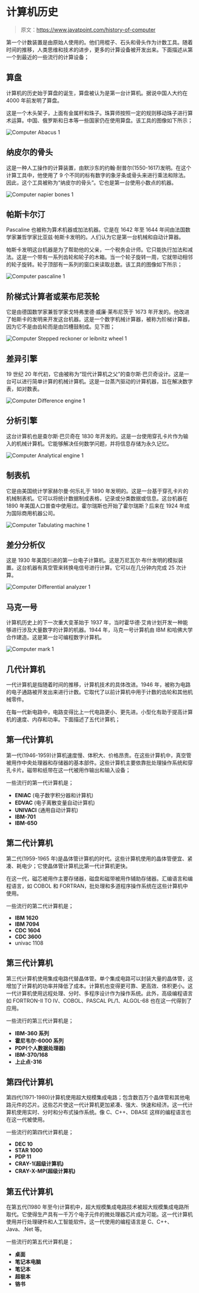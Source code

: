 # 计算机历史

> 原文：<https://www.javatpoint.com/history-of-computer>

第一个计数装置是由原始人使用的。他们用棍子、石头和骨头作为计数工具。随着时间的推移，人类思维和技术的进步，更多的计算设备被开发出来。下面描述从第一个到最近的一些流行的计算设备；

## 算盘

计算机的历史始于算盘的诞生，算盘被认为是第一台计算机。据说中国人大约在 4000 年前发明了算盘。

这是一个木头架子，上面有金属杆和珠子。珠算师按照一定的规则移动珠子进行算术运算。中国、俄罗斯和日本等一些国家仍在使用算盘。该工具的图像如下所示；

![Computer Abacus 1](img/8246cec859917e9c7357739a24440d02.png)

## 纳皮尔的骨头

这是一种人工操作的计算装置，由默沙东的约翰·耐普尔(1550-1617)发明。在这个计算工具中，他使用了 9 个不同的标有数字的象牙条或骨头来进行乘法和除法。因此，这个工具被称为“纳皮尔的骨头”。它也是第一台使用小数点的机器。

![Computer napier bones 1](img/fef74031d7214a20f19665f2393c3f97.png)

## 帕斯卡尔汀

Pascaline 也被称为算术机器或加法机器。它是在 1642 年至 1644 年间由法国数学家兼哲学家比亚兹·帕斯卡发明的。人们认为它是第一台机械和自动计算器。

帕斯卡发明这台机器是为了帮助他的父亲，一个税务会计师。它只能执行加法和减法。这是一个带有一系列齿轮和轮子的木箱。当一个轮子旋转一周，它就带动相邻的轮子旋转。轮子顶部有一系列的窗口来读取总数。该工具的图像如下所示；

![Computer pascaline 1](img/a200e3231a07924997a3f4fe23a60825.png)

## 阶梯式计算者或莱布尼茨轮

它是由德国数学家兼哲学家戈特弗里德·威廉·莱布尼茨于 1673 年开发的。他改进了帕斯卡的发明来开发这台机器。这是一个数字机械计算器，被称为阶梯计算器，因为它不是由齿轮而是由凹槽鼓制成。见下图；

![Computer Stepped reckoner or leibnitz wheel 1](img/1bc2e04c0713ff5450cb139a58f0574c.png)

## 差异引擎

19 世纪 20 年代初，它由被称为“现代计算机之父”的查尔斯·巴贝奇设计。这是一台可以进行简单计算的机械计算机。这是一台蒸汽驱动的计算机器，旨在解决数字表，如对数表。

![Computer Difference engine 1](img/7f0e0ee13c34478489910a71b235bc93.png)

## 分析引擎

这台计算机也是查尔斯·巴贝奇在 1830 年开发的。这是一台使用穿孔卡片作为输入的机械计算机。它能够解决任何数学问题，并将信息存储为永久记忆。

![Computer Analytical engine 1](img/633aab81eb66e3474e0d4c4b7cd984a2.png)

## 制表机

它是由美国统计学家赫尔曼·何乐礼于 1890 年发明的。这是一台基于穿孔卡片的机械制表机。它可以将统计数据制成表格，记录或分类数据或信息。这台机器在 1890 年美国人口普查中使用过。霍尔瑞斯也开始了霍尔瑞斯？后来在 1924 年成为国际商用机器公司。

![Computer Tabulating machine 1](img/59058b0ec811062ab62af8290820d4ee.png)

## 差分分析仪

这是 1930 年美国引进的第一台电子计算机。这是万尼瓦尔·布什发明的模拟装置。这台机器有真空管来转换电信号进行计算。它可以在几分钟内完成 25 次计算。

![Computer Differential analyzer 1](img/f2080abdca0d0e7498b7ae0d43cfe1a6.png)

## 马克一号

计算机历史上的下一次重大变革始于 1937 年，当时霍华德·艾肯计划开发一种能够进行涉及大量数字的计算的机器。1944 年，马克一号计算机由 IBM 和哈佛大学合作建造。这是第一台可编程数字计算机。

![Computer mark 1](img/6e7779361e6dcc65f42a15e4c2ca14d6.png)

## 几代计算机

一代计算机是指随着时间的推移，计算机技术的具体改进。1946 年，被称为电路的电子通路被开发出来进行计数。它取代了以前计算机中用于计数的齿轮和其他机械零件。

在每一代新电路中，电路变得比上一代电路更小、更先进。小型化有助于提高计算机的速度、内存和功率。下面描述了五代计算机；

## 第一代计算机

第一代(1946-1959)计算机速度慢、体积大、价格昂贵。在这些计算机中，真空管被用作中央处理器和存储器的基本部件。这些计算机主要依靠批处理操作系统和穿孔卡片。磁带和纸带在这一代被用作输出和输入设备；

一些流行的第一代计算机是；

*   **ENIAC** (电子数字积分器和计算机)
*   **EDVAC** (电子离散变量自动计算机)
*   **UNIVACI** (通用自动计算机)
*   **IBM-701**
*   **IBM-650**

## 第二代计算机

第二代(1959-1965 年)是晶体管计算机的时代。这些计算机使用的晶体管便宜、紧凑、耗电少；它使晶体管计算机比第一代计算机更快。

在这一代，磁芯被用作主要存储器，磁盘和磁带被用作辅助存储器。汇编语言和编程语言，如 COBOL 和 FORTRAN，批处理和多道程序操作系统在这些计算机中使用。

一些流行的第二代计算机是；

*   **IBM 1620**
*   **IBM 7094**
*   **CDC 1604**
*   **CDC 3600**
*   univac 1108

## 第三代计算机

第三代计算机使用集成电路代替晶体管。单个集成电路可以封装大量的晶体管，这增加了计算机的功率并降低了成本。计算机也变得更可靠、更高效、体积更小。这一代计算机使用远程处理、分时、多程序设计作为操作系统。此外，高级编程语言如 FORTRON-II TO IV、COBOL、PASCAL PL/1、ALGOL-68 也在这一代得到了应用。

一些流行的第三代计算机是；

*   **IBM-360 系列**
*   **霍尼韦尔-6000 系列**
*   **PDP(个人数据处理器)**
*   **IBM-370/168**
*   **上止点-316**

## 第四代计算机

第四代(1971-1980)计算机使用超大规模集成电路；包含数百万个晶体管和其他电路元件的芯片。这些芯片使这一代计算机更加紧凑、强大、快速和经济。这一代计算机使用实时、分时和分布式操作系统。像 C、C++、DBASE 这样的编程语言也在这一代被使用。

一些流行的第四代计算机是；

*   **DEC 10**
*   **STAR 1000**
*   **PDP 11**
*   **CRAY-1(超级计算机)**
*   **CRAY-X-MP(超级计算机)**

## 第五代计算机

在第五代(1980 年至今)计算机中，超大规模集成电路技术被超大规模集成电路所取代。它使得生产具有一千万个电子元件的微处理器芯片成为可能。这一代计算机使用并行处理硬件和人工智能软件。这一代使用的编程语言是 C、C++、Java、.Net 等。

一些流行的第五代计算机是；

*   **桌面**
*   **笔记本电脑**
*   **笔记本**
*   **超极本**
*   **铬书**